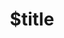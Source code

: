 ---
title: $title
second_title: GroupDocs.Redaction for Java API Reference
description: $description
type: docs
weight: $weight
url: /java/$ref/
---